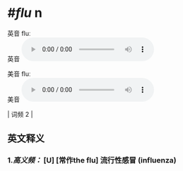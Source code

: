 # ***\#flu*** n
英音 fluː  
英音
<audio src="./media/flu-B.aac" controls="controls"></audio>

美音 fluː  
美音
<audio src="./media/flu.aac" controls="controls"></audio>



| 词频 2 |  

英文释义
---
### 1.*高义频：* **[U] [常作the flu] 流行性感冒 (influenza)**  


